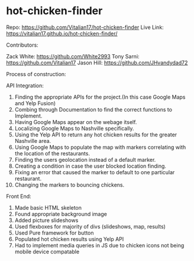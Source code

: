 # hot-chicken-finder

Repo: https://github.com/Vitalian17/hot-chicken-finder
Live Link: https://vitalian17.github.io/hot-chicken-finder/

Contributors: 

Zack White: https://github.com/White2993
Tony Sarni: https://github.com/Vitalian17
Jason Hill: https://github.com/JHvandydad72

Process of construction:

API Integration:
1. Finding the appropriate APIs for the project.(In this case Google Maps and Yelp Fusion)
2. Combing through Documentation to find the correct functions to Implement.
3. Having Google Maps appear on the webage itself.
4. Localizing Google Maps to Nashville specifically.
5. Using the Yelp API to return any hot chicken results for the greater Nashville area.
6. Using Google Maps to populate the map with markers correlating with the location of the restaurants.
7. Finding the users geolocation instead of a default marker.
8. Creating a condition in case the user blocked location finding.
9. Fixing an error that caused the marker to default to one particular restaurant.
10. Changing the markers to bouncing chickens.

Front End:

1. Made basic HTML skeleton
2. Found appropriate background image
3. Added picture slideshows
4. Used flexboxes for majority of divs (slideshows, map, results)
5. Used Pure framework for button
6. Populated hot chicken results using Yelp API
7. Had to implement media queries in JS due to chicken icons not being mobile device compatable

